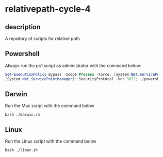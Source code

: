 # relativepath-cycle-4

## description
A repsitory of scripts for relative path

## Powershell
Always run the ps1 script as administrator with the command below:

```powershell
Set-ExecutionPolicy Bypass -Scope Process -Force; [System.Net.ServicePointManager]::SecurityProtocol = 
[System.Net.ServicePointManager]::SecurityProtocol -bor 3072; ./powershell.ps1
```

## Darwin
Run the Mac script with the command below

```shell
bash ./darwin.sh
```

## Linux
Run the Linux script with the command below

```shell
bash ./linux.sh
```

